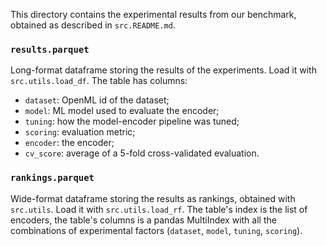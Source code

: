 This directory contains the experimental results from our benchmark, obtained as described in `src.README.md`.

### `results.parquet` 
Long-format dataframe storing the results of the experiments. Load it with `src.utils.load_df`.
The table has columns:
- `dataset`: OpenML id of the dataset;
- `model`: ML model used to evaluate the encoder;
- `tuning`: how the model-encoder pipeline was tuned;
- `scoring`: evaluation metric;
- `encoder`: the encoder;
- `cv_score`: average of a 5-fold cross-validated evaluation.

### `rankings.parquet`
Wide-format dataframe storing the results as rankings, obtained with `src.utils`. Load it with `src.utils.load_rf`.
The table's index is the list of encoders, the table's columns is a pandas MultiIndex with all the combinations of 
experimental factors (`dataset`, `model`, `tuning`, `scoring`).

